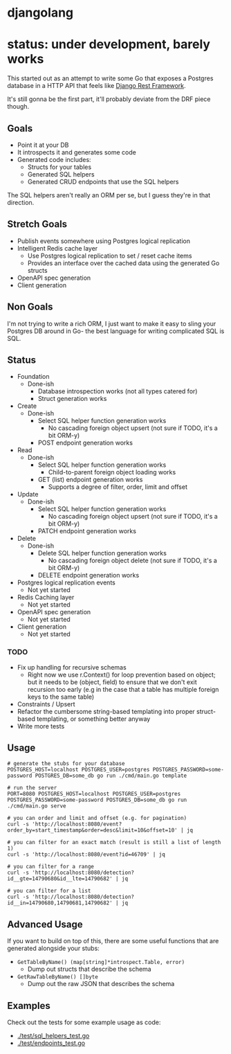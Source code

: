 # djangolang

# status: under development, barely works

This started out as an attempt to write some Go that exposes a Postgres database in a HTTP API that feels like [Django Rest Framework](https://www.django-rest-framework.org/).

It's still gonna be the first part, it'll probably deviate from the DRF piece though.

## Goals

-   Point it at your DB
-   It introspects it and generates some code
-   Generated code includes:
    -   Structs for your tables
    -   Generated SQL helpers
    -   Generated CRUD endpoints that use the SQL helpers

The SQL helpers aren't really an ORM per se, but I guess they're in that direction.

## Stretch Goals

-   Publish events somewhere using Postgres logical replication
-   Intelligent Redis cache layer
    -   Use Postgres logical replication to set / reset cache items
    -   Provides an interface over the cached data using the generated Go structs
-   OpenAPI spec generation
-   Client generation

## Non Goals

I'm not trying to write a rich ORM, I just want to make it easy to sling your Postgres DB around in Go- the best language for writing complicated SQL is SQL.

## Status

-   Foundation
    -   Done-ish
        -   Database introspection works (not all types catered for)
        -   Struct generation works
-   Create
    -   Done-ish
        -   Select SQL helper function generation works
            -   No cascading foreign object upsert (not sure if TODO, it's a bit ORM-y)
        -   POST endpoint generation works
-   Read
    -   Done-ish
        -   Select SQL helper function generation works
            -   Child-to-parent foreign object loading works
        -   GET (list) endpoint generation works
            -   Supports a degree of filter, order, limit and offset
-   Update
    -   Done-ish
        -   Select SQL helper function generation works
            -   No cascading foreign object upsert (not sure if TODO, it's a bit ORM-y)
        -   PATCH endpoint generation works
-   Delete
    -   Done-ish
        -   Delete SQL helper function generation works
            -   No cascading foreign object delete (not sure if TODO, it's a bit ORM-y)
        -   DELETE endpoint generation works
-   Postgres logical replication events
    -   Not yet started
-   Redis Caching layer
    -   Not yet started
-   OpenAPI spec generation
    -   Not yet started
-   Client generation
    -   Not yet started

### TODO

-   Fix up handling for recursive schemas
    -   Right now we use r.Context() for loop prevention based on object; but it needs to be (object, field) to ensure that we don't exit recursion too early (e.g in the case that a table has multiple foreign keys to the same table)
-   Constraints / Upsert
-   Refactor the cumbersome string-based templating into proper struct-based templating, or something better anyway
-   Write more tests

## Usage

```shell
# generate the stubs for your database
POSTGRES_HOST=localhost POSTGRES_USER=postgres POSTGRES_PASSWORD=some-password POSTGRES_DB=some_db go run ./cmd/main.go template

# run the server
PORT=8080 POSTGRES_HOST=localhost POSTGRES_USER=postgres POSTGRES_PASSWORD=some-password POSTGRES_DB=some_db go run ./cmd/main.go serve

# you can order and limit and offset (e.g. for pagination)
curl -s 'http://localhost:8080/event?order_by=start_timestamp&order=desc&limit=10&offset=10' | jq

# you can filter for an exact match (result is still a list of length 1)
curl -s 'http://localhost:8080/event?id=46709' | jq

# you can filter for a range
curl -s 'http://localhost:8080/detection?id__gte=14790680&id__lte=14790682' | jq

# you can filter for a list
curl -s 'http://localhost:8080/detection?id__in=14790680,14790681,14790682' | jq
```

## Advanced Usage

If you want to build on top of this, there are some useful functions that are generated alongside your stubs:

-   `GetTableByName() (map[string]*introspect.Table, error)`
    -   Dump out structs that describe the schema
-   `GetRawTableByName() []byte`
    -   Dump out the raw JSON that describes the schema

## Examples

Check out the tests for some example usage as code:

-   [./test/sql_helpers_test.go](test/sql_helpers_test.go)
-   [./test/endpoints_test.go](test/endpoints_test.go)
